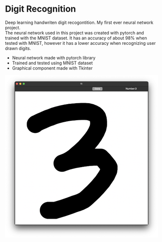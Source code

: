 # Digit Recognition
Deep learning handwriten digit recogontition. My first ever neural network project.  
The neural network used in this project was created with pytorch and trained with the MNIST dataset. It has an accuracy of about 98% when tested with MNIST, however it has a lower accuracy when recognizing user drawn digits.

- Neural network made with pytorch library
- Trained and tested using MNIST dataset
- Graphical component made with Tkinter


![screenshot](https://github.com/Procedurally-Generated-Human/Digit-Recognition/blob/main/Screenshot.png)

